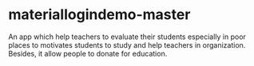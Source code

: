 # materiallogindemo-master


An app which help teachers to evaluate their students especially in poor places to motivates students to study and help teachers in organization.
Besides, it allow people to donate for education.



